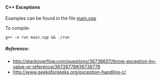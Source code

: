 #### C++ Exceptions

Examples can be found in the file <a href="https://github.com/amirbawab/CPP-LAB/blob/master/week10/main.cpp">main.cpp</a>

To compile:  
```
g++ -o run main.cpp && ./run
```

##### Reference:
* http://stackoverflow.com/questions/36738607/throw-exception-by-value-or-reference/36738778#36738778
* http://www.geeksforgeeks.org/exception-handling-c/

